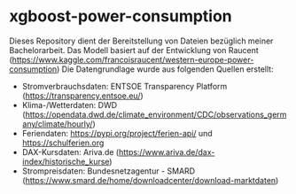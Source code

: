 # xgboost-power-consumption
Dieses Repository dient der Bereitstellung von Dateien bezüglich meiner Bachelorarbeit. 
Das Modell basiert auf der Entwicklung von Raucent (https://www.kaggle.com/francoisraucent/western-europe-power-consumption)
Die Datengrundlage wurde aus folgenden Quellen erstellt:
- Stromverbrauchsdaten: ENTSOE Transparency Platform (https://transparency.entsoe.eu/)
- Klima-/Wetterdaten: DWD (https://opendata.dwd.de/climate_environment/CDC/observations_germany/climate/hourly/)
- Feriendaten: https://pypi.org/project/ferien-api/ und https://schulferien.org
- DAX-Kursdaten: Ariva.de (https://www.ariva.de/dax-index/historische_kurse)
- Strompreisdaten: Bundesnetzagentur - SMARD (https://www.smard.de/home/downloadcenter/download-marktdaten)
